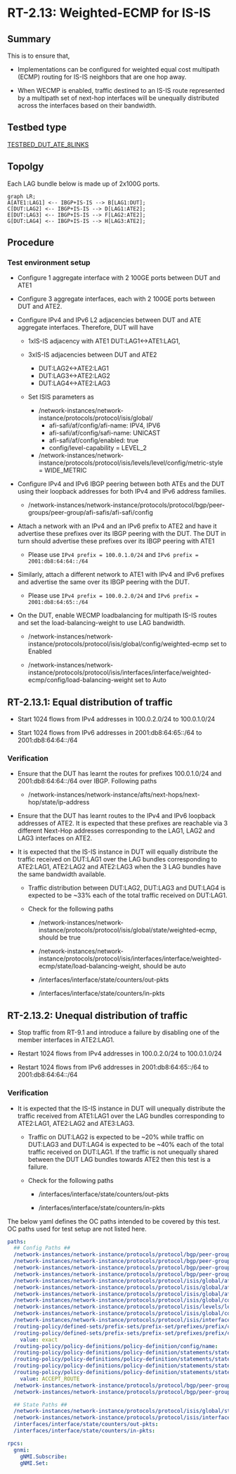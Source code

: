# RT-2.13: Weighted-ECMP for IS-IS

## Summary

This is to ensure that,

*   Implementations can be configured for weighted equal cost multipath (ECMP)
    routing for IS-IS neighbors that are one hop away.

*   When WECMP is enabled, traffic destined to an IS-IS route represented by a
    multipath set of next-hop interfaces will be unequally distributed across
    the interfaces based on their bandwidth.

## Testbed type

[TESTBED_DUT_ATE_8LINKS](https://github.com/openconfig/featureprofiles/blob/main/topologies/atedut_8.testbed)

## Topolgy

Each LAG bundle below is made up of 2x100G ports.

```mermaid
graph LR;
A[ATE1:LAG1] <-- IBGP+IS-IS --> B[LAG1:DUT];
C[DUT:LAG2] <-- IBGP+IS-IS --> D[LAG1:ATE2];
E[DUT:LAG3] <-- IBGP+IS-IS --> F[LAG2:ATE2];
G[DUT:LAG4] <-- IBGP+IS-IS --> H[LAG3:ATE2];
```

## Procedure

### Test environment setup

*   Configure 1 aggregate interface with 2 100GE ports between DUT and ATE1
*   Configure 3 aggregate interfaces, each with 2 100GE ports between DUT and ATE2.
*   Configure IPv4 and IPv6 L2 adjacencies between DUT and ATE aggregate interfaces.
    Therefore, DUT will have
    * 1xIS-IS adjacency with ATE1 DUT:LAG1<->ATE1:LAG1, 
    * 3xIS-IS adjacencies between DUT and ATE2
        * DUT:LAG2<->ATE2:LAG1
        * DUT:LAG3<->ATE2:LAG2
        * DUT:LAG4<->ATE2:LAG3

    * Set ISIS parameters as
        * /network-instances/network-instance/protocols/protocol/isis/global/
            * afi-safi/af/config/afi-name: IPV4, IPV6
            * afi-safi/af/config/safi-name: UNICAST
            * afi-safi/af/config/enabled: true
            * config/level-capability = LEVEL_2
        * /network-instances/network-instance/protocols/protocol/isis/levels/level/config/metric-style = WIDE_METRIC

*   Configure IPv4 and IPv6 IBGP peering between both ATEs and the DUT using
    their loopback addresses for both IPv4 and IPv6 address families.

    *   /network-instances/network-instance/protocols/protocol/bgp/peer-groups/peer-group/afi-safis/afi-safi/config

*   Attach a network with an IPv4 and an IPv6 prefix to ATE2 and have it
    advertise these prefixes over its IBGP peering with the DUT. The DUT in turn
    should advertise these prefixes over its IBGP peering with ATE1

    *   Please use `IPv4 prefix = 100.0.1.0/24` and `IPv6 prefix =
        2001:db8:64:64::/64`

*   Similarly, attach a different network to ATE1 with IPv4 and IPv6 prefixes
    and advertise the same over its IBGP peering with the DUT.

    *   Please use `IPv4 prefix = 100.0.2.0/24` and `IPv6 prefix =
        2001:db8:64:65::/64`

*   On the DUT, enable WECMP loadbalancing for multipath IS-IS routes and set
    the load-balancing-weight to use LAG bandwidth.

    *   /network-instances/network-instance/protocols/protocol/isis/global/config/weighted-ecmp
        set to Enabled

    *   /network-instances/network-instance/protocols/protocol/isis/interfaces/interface/weighted-ecmp/config/load-balancing-weight
        set to Auto

## RT-2.13.1: Equal distribution of traffic

*   Start 1024 flows from IPv4 addresses in 100.0.2.0/24 to 100.0.1.0/24

*   Start 1024 flows from IPv6 addresses in 2001:db8:64:65::/64 to
    2001:db8:64:64::/64


### Verification

*   Ensure that the DUT has learnt the routes for prefixes 100.0.1.0/24 and
    2001:db8:64:64::/64 over IBGP. Following paths

    *   /network-instances/network-instance/afts/next-hops/next-hop/state/ip-address

*   Ensure that the DUT has learnt routes to the IPv4 and IPv6 loopback
    addresses of ATE2. It is expected that these prefixes are reachable via 3
    different Next-Hop addresses corresponding to the LAG1, LAG2 and LAG3
    interfaces on ATE2.

*   It is expected that the IS-IS instance in DUT will equally distribute the
    traffic received on DUT:LAG1 over the LAG bundles corresponding to
    ATE2:LAG1, ATE2:LAG2 and ATE2:LAG3 when the 3 LAG bundles have the same
    bandwidth available.

    *   Traffic distribution between DUT:LAG2, DUT:LAG3 and DUT:LAG4 is expected
        to be ~33% each of the total traffic received on DUT:LAG1.

    *   Check for the following paths

        *   /network-instances/network-instance/protocols/protocol/isis/global/state/weighted-ecmp,
            should be true

        *   /network-instances/network-instance/protocols/protocol/isis/interfaces/interface/weighted-ecmp/state/load-balancing-weight,
            should be auto

        *   /interfaces/interface/state/counters/out-pkts

        *   /interfaces/interface/state/counters/in-pkts

## RT-2.13.2: Unequal distribution of traffic

*   Stop traffic from RT-9.1 and introduce a failure by disabling one of the
    member interfaces in ATE2:LAG1.

*   Restart 1024 flows from IPv4 addresses in 100.0.2.0/24 to 100.0.1.0/24

*   Restart 1024 flows from IPv6 addresses in 2001:db8:64:65::/64 to
    2001:db8:64:64::/64


### Verification

*   It is expected that the IS-IS instance in DUT will unequally distribute the
    traffic received from ATE1:LAG1 over the LAG bundles corresponding to
    ATE2:LAG1, ATE2:LAG2 and ATE3:LAG3.

    *   Traffic on DUT:LAG2 is expected to be ~20% while traffic on DUT:LAG3 and
        DUT:LAG4 is expected to be ~40% each of the total traffic received on
        DUT:LAG1. If the traffic is not unequally shared between the DUT LAG
        bundles towards ATE2 then this test is a failure.

    *   Check for the following paths

        *   /interfaces/interface/state/counters/out-pkts

        *   /interfaces/interface/state/counters/in-pkts

The below yaml defines the OC paths intended to be covered by this test.  OC paths used for test setup are not listed here.

```yaml
paths:
  ## Config Paths ##
  /network-instances/network-instance/protocols/protocol/bgp/peer-groups/peer-group/config/peer-group-name:
  /network-instances/network-instance/protocols/protocol/bgp/peer-groups/peer-group/config/peer-as:
  /network-instances/network-instance/protocols/protocol/bgp/peer-groups/peer-group/afi-safis/afi-safi/config/afi-safi-name:
  /network-instances/network-instance/protocols/protocol/bgp/peer-groups/peer-group/afi-safis/afi-safi/config/enabled:
  /network-instances/network-instance/protocols/protocol/isis/global/afi-safi/af/config/afi-name:
  /network-instances/network-instance/protocols/protocol/isis/global/afi-safi/af/config/safi-name:
  /network-instances/network-instance/protocols/protocol/isis/global/afi-safi/af/config/enabled:
  /network-instances/network-instance/protocols/protocol/isis/global/config/level-capability:
  /network-instances/network-instance/protocols/protocol/isis/levels/level/config/metric-style:
  /network-instances/network-instance/protocols/protocol/isis/global/config/weighted-ecmp:
  /network-instances/network-instance/protocols/protocol/isis/interfaces/interface/weighted-ecmp/config/load-balancing-weight:
  /routing-policy/defined-sets/prefix-sets/prefix-set/prefixes/prefix/config/ip-prefix:
  /routing-policy/defined-sets/prefix-sets/prefix-set/prefixes/prefix/config/masklength-range:
    value: exact
  /routing-policy/policy-definitions/policy-definition/config/name:
  /routing-policy/policy-definitions/policy-definition/statements/statement/config/name:
  /routing-policy/policy-definitions/policy-definition/statements/statement/conditions/match-prefix-set/config/prefix-set:
  /routing-policy/policy-definitions/policy-definition/statements/statement/conditions/match-prefix-set/config/match-set-options:
  /routing-policy/policy-definitions/policy-definition/statements/statement/actions/config/policy-result:
    value: ACCEPT_ROUTE
  /network-instances/network-instance/protocols/protocol/bgp/peer-groups/peer-group/afi-safis/afi-safi/apply-policy/config/import-policy:
  /network-instances/network-instance/protocols/protocol/bgp/peer-groups/peer-group/afi-safis/afi-safi/apply-policy/config/export-policy:

  ## State Paths ##
  /network-instances/network-instance/protocols/protocol/isis/global/state/weighted-ecmp:
  /network-instances/network-instance/protocols/protocol/isis/interfaces/interface/weighted-ecmp/state/load-balancing-weight:
  /interfaces/interface/state/counters/out-pkts:
  /interfaces/interface/state/counters/in-pkts:

rpcs:
  gnmi:
    gNMI.Subscribe:
    gNMI.Set:
```
